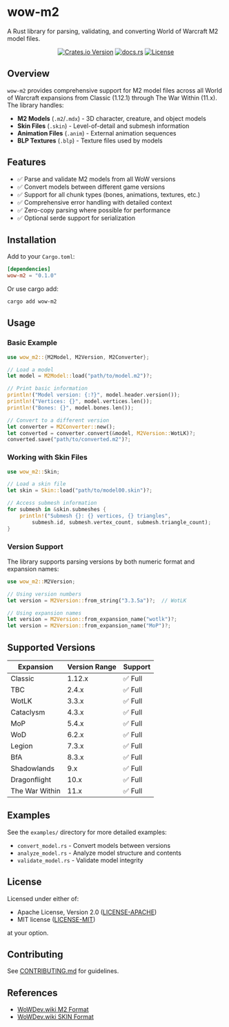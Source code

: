 # wow-m2

A Rust library for parsing, validating, and converting World of Warcraft M2 model files.

<div align="center">

[![Crates.io Version](https://img.shields.io/crates/v/wow-m2)](https://crates.io/crates/wow-m2)
[![docs.rs](https://img.shields.io/docsrs/wow-m2)](https://docs.rs/wow-m2)
[![License](https://img.shields.io/crates/l/wow-mpq.svg)](https://github.com/wowemulation-dev/warcraft-rs#license)

</div>

## Overview

`wow-m2` provides comprehensive support for M2 model files across all World of Warcraft expansions from Classic (1.12.1) through The War Within (11.x). The library handles:

- **M2 Models** (`.m2`/`.mdx`) - 3D character, creature, and object models
- **Skin Files** (`.skin`) - Level-of-detail and submesh information
- **Animation Files** (`.anim`) - External animation sequences
- **BLP Textures** (`.blp`) - Texture files used by models

## Features

- ✅ Parse and validate M2 models from all WoW versions
- ✅ Convert models between different game versions
- ✅ Support for all chunk types (bones, animations, textures, etc.)
- ✅ Comprehensive error handling with detailed context
- ✅ Zero-copy parsing where possible for performance
- ✅ Optional serde support for serialization

## Installation

Add to your `Cargo.toml`:

```toml
[dependencies]
wow-m2 = "0.1.0"
```

Or use cargo add:

```bash
cargo add wow-m2
```

## Usage

### Basic Example

```rust
use wow_m2::{M2Model, M2Version, M2Converter};

// Load a model
let model = M2Model::load("path/to/model.m2")?;

// Print basic information
println!("Model version: {:?}", model.header.version());
println!("Vertices: {}", model.vertices.len());
println!("Bones: {}", model.bones.len());

// Convert to a different version
let converter = M2Converter::new();
let converted = converter.convert(&model, M2Version::WotLK)?;
converted.save("path/to/converted.m2")?;
```

### Working with Skin Files

```rust
use wow_m2::Skin;

// Load a skin file
let skin = Skin::load("path/to/model00.skin")?;

// Access submesh information
for submesh in &skin.submeshes {
    println!("Submesh {}: {} vertices, {} triangles",
        submesh.id, submesh.vertex_count, submesh.triangle_count);
}
```

### Version Support

The library supports parsing versions by both numeric format and expansion names:

```rust
use wow_m2::M2Version;

// Using version numbers
let version = M2Version::from_string("3.3.5a")?;  // WotLK

// Using expansion names
let version = M2Version::from_expansion_name("wotlk")?;
let version = M2Version::from_expansion_name("MoP")?;
```

## Supported Versions

| Expansion | Version Range | Support |
|-----------|---------------|---------|
| Classic | 1.12.x | ✅ Full |
| TBC | 2.4.x | ✅ Full |
| WotLK | 3.3.x | ✅ Full |
| Cataclysm | 4.3.x | ✅ Full |
| MoP | 5.4.x | ✅ Full |
| WoD | 6.2.x | ✅ Full |
| Legion | 7.3.x | ✅ Full |
| BfA | 8.3.x | ✅ Full |
| Shadowlands | 9.x | ✅ Full |
| Dragonflight | 10.x | ✅ Full |
| The War Within | 11.x | ✅ Full |

## Examples

See the `examples/` directory for more detailed examples:

- `convert_model.rs` - Convert models between versions
- `analyze_model.rs` - Analyze model structure and contents
- `validate_model.rs` - Validate model integrity

## License

Licensed under either of:

- Apache License, Version 2.0 ([LICENSE-APACHE](../../../LICENSE-APACHE))
- MIT license ([LICENSE-MIT](../../../LICENSE-MIT))

at your option.

## Contributing

See [CONTRIBUTING.md](../../../CONTRIBUTING.md) for guidelines.

## References

- [WoWDev.wiki M2 Format](https://wowdev.wiki/M2)
- [WoWDev.wiki SKIN Format](https://wowdev.wiki/M2/.skin)
